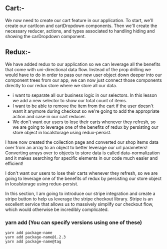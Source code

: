 ## Cart:-

We now need to create our cart feature in our application. To start, we'll create our cartIcon and cartDropdown components. Then we'll create the necessary reducer, actions, and types associated to handling hiding and showing the carDropdown component.

## Redux:-

We have added redux to our application so we can leverage all the benefits that come with uni-directional data flow. Instead of the prop drilling we would have to do in order to pass our new user object down deeper into our component trees from our app, we can now just connect those components directly to our redux store where we store all our data.

- i want to separate all our business logic in our selectors. In this lesson we add a new selector to show our total count of items.
- I want to be able to remove the item from the cart if the user doesn't want it anymore during checkout so we're going to add the appropriate action and case in our cart reducer.
- We don't want our users to lose their carts whenever they refresh, so we are going to leverage one of the benefits of redux by persisting our store object in localstorage using redux-persist.

I have now created the collection page and converted our shop items data over from an array to an object to better leverage our url parameters! Converting arrays over to objects to store data is called data-normalization and it makes searching for specific elements in our code much easier and efficient!

I don't want our users to lose their carts whenever they refresh, so we are going to leverage one of the benefits of redux by persisting our store object in localstorage using redux-persist.

In this section, I am going to introduce our stripe integration and create a stripe button to help us leverage the stripe checkout library. Stripe is an excellent service that allows us to massively simplify our checkout flow, which would otherwise be incredibly complicated.

### yarn add (You can specify versions using one of these)

```
yarn add package-name
yarn add package-name@1.2.3
yarn add package-name@tag

```
